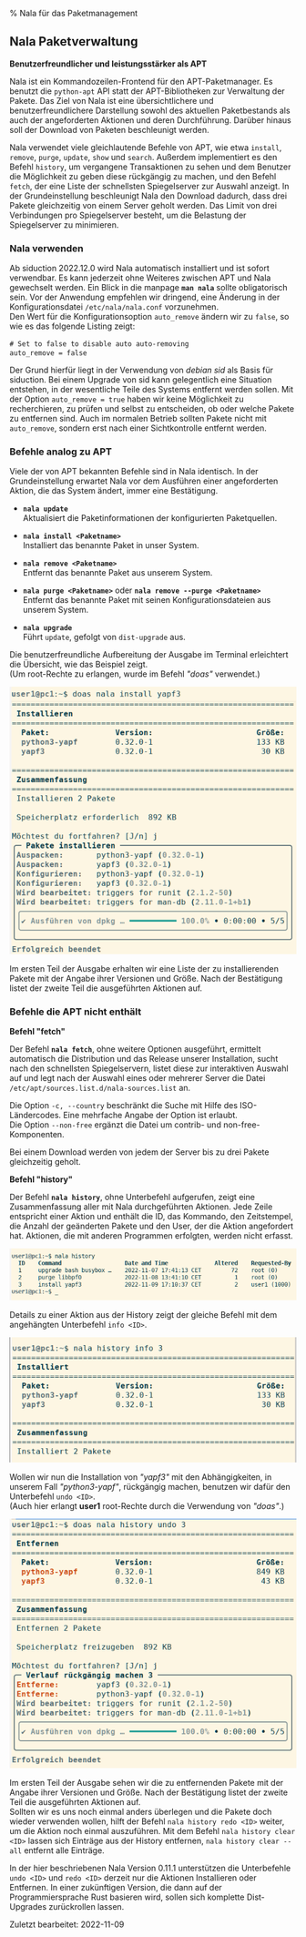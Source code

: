 % Nala für das Paketmanagement

## Nala Paketverwaltung

**Benutzerfreundlicher und leistungsstärker als APT**

Nala ist ein Kommandozeilen-Frontend für den APT-Paketmanager. Es benutzt die `python-apt` API statt der APT-Bibliotheken zur Verwaltung der Pakete. Das Ziel von Nala ist eine übersichtlichere und benutzerfreundlichere Darstellung sowohl des aktuellen Paketbestands als auch der angeforderten Aktionen und deren Durchführung. Darüber hinaus soll der Download von Paketen beschleunigt werden.

Nala verwendet viele gleichlautende Befehle von APT, wie etwa `install`, `remove`, `purge`, `update`, `show` und `search`. Außerdem implementiert es den Befehl `history`, um vergangene Transaktionen zu sehen und dem Benutzer die Möglichkeit zu geben diese rückgängig zu machen, und den Befehl `fetch`, der eine Liste der schnellsten Spiegelserver zur Auswahl anzeigt. In der Grundeinstellung beschleunigt Nala den Download dadurch, dass drei Pakete gleichzeitig von einem Server geholt werden. Das Limit von drei Verbindungen pro Spiegelserver besteht, um die Belastung der Spiegelserver zu minimieren.

### Nala verwenden

Ab siduction 2022.12.0 wird Nala automatisch installiert und ist sofort verwendbar. Es kann jederzeit ohne Weiteres zwischen APT und Nala gewechselt werden. Ein Blick in die manpage **`man nala`** sollte obligatorisch sein. Vor der Anwendung empfehlen wir dringend, eine Änderung in der Konfigurationsdatei `/etc/nala/nala.conf` vorzunehmen.  
Den Wert für die Konfigurationsoption `auto_remove` ändern wir zu `false`, so wie es das folgende Listing zeigt:

~~~
# Set to false to disable auto auto-removing
auto_remove = false
~~~

Der Grund hierfür liegt in der Verwendung von *debian sid* als Basis für siduction. Bei einem Upgrade von sid kann gelegentlich eine Situation entstehen, in der wesentliche Teile des Systems entfernt werden sollen. Mit der Option `auto_remove = true` haben wir keine Möglichkeit zu recherchieren, zu prüfen und selbst zu entscheiden, ob oder welche Pakete zu entfernen sind. Auch im normalen Betrieb sollten Pakete nicht mit `auto_remove`, sondern erst nach einer Sichtkontrolle entfernt werden.

### Befehle analog zu APT

Viele der von APT bekannten Befehle sind in Nala identisch. In der Grundeinstellung erwartet Nala vor dem Ausführen einer angeforderten Aktion, die das System ändert, immer eine Bestätigung.

+ **`nala update`**  
  Aktualisiert die Paketinformationen der konfigurierten Paketquellen.
  
+ **`nala install <Paketname>`**  
  Installiert das benannte Paket in unser System.
  
+ **`nala remove <Paketname>`**  
  Entfernt das benannte Paket aus unserem System.
  
+ **`nala purge <Paketname>`** oder **`nala remove --purge <Paketname>`**  
  Entfernt das benannte Paket mit seinen Konfigurationsdateien aus unserem System.
  
+ **`nala upgrade`**  
  Führt `update`, gefolgt von `dist-upgrade` aus.

Die benutzerfreundliche Aufbereitung der Ausgabe im Terminal erleichtert die Übersicht, wie das Beispiel zeigt.  
(Um root-Rechte zu erlangen, wurde im Befehl *"doas"* verwendet.)

![Nala install](./images-de/nala/nala-install-de.png)

Im ersten Teil der Ausgabe erhalten wir eine Liste der zu installierenden Pakete mit der Angabe ihrer Versionen und Größe. Nach der Bestätigung listet der zweite Teil die ausgeführten Aktionen auf.


### Befehle die APT nicht enthält

**Befehl "fetch"**

Der Befehl **`nala fetch`**, ohne weitere Optionen ausgeführt, ermittelt automatisch die Distribution und das Release unserer Installation, sucht nach den schnellsten Spiegelservern, listet diese zur interaktiven Auswahl auf und legt nach der Auswahl eines oder mehrerer Server die Datei `/etc/apt/sources.list.d/nala-sources.list` an.

Die Option `-c, --country` beschränkt die Suche mit Hilfe des ISO-Ländercodes. Eine mehrfache Angabe der Option ist erlaubt.  
Die Option `--non-free` ergänzt die Datei um contrib- und non-free-Komponenten.

Bei einem Download werden von jedem der Server bis zu drei Pakete gleichzeitig geholt.

**Befehl "history"**

Der Befehl **`nala history`**, ohne Unterbefehl aufgerufen, zeigt eine Zusammenfassung aller mit Nala durchgeführten Aktionen. Jede Zeile entspricht einer Aktion und enthält die ID, das Kommando, den Zeitstempel, die Anzahl der geänderten Pakete und den User, der die Aktion angefordert hat. Aktionen, die mit anderen Programmen erfolgten, werden nicht erfasst.

![Nala install](./images-de/nala/nala-history-de.png)

Details zu einer Aktion aus der History zeigt der gleiche Befehl mit dem angehängten Unterbefehl `info <ID>`.

![Nala install](./images-de/nala/nala-history-info-de.png)

Wollen wir nun die Installation von *"yapf3"* mit den Abhängigkeiten, in unserem Fall *"python3-yapf"*, rückgängig machen, benutzen wir dafür den Unterbefehl `undo <ID>`.  
(Auch hier erlangt **user1** root-Rechte durch die Verwendung von *"doas"*.)

![Nala install](./images-de/nala/nala-history-undo-de.png)

Im ersten Teil der Ausgabe sehen wir die zu entfernenden Pakete mit der Angabe ihrer Versionen und Größe. Nach der Bestätigung listet der zweite Teil die ausgeführten Aktionen auf.  
Sollten wir es uns noch einmal anders überlegen und die Pakete doch wieder verwenden wollen, hilft der Befehl `nala history redo <ID>` weiter, um die Aktion noch einmal auszuführen. Mit dem Befehl `nala history clear <ID>` lassen sich Einträge aus der History entfernen, `nala history clear --all` entfernt alle Einträge.

In der hier beschriebenen Nala Version 0.11.1 unterstützen die Unterbefehle `undo <ID>` und `redo <ID>` derzeit nur die Aktionen Installieren oder Entfernen. In einer zukünftigen Version, die dann auf der Programmiersprache Rust basieren wird, sollen sich komplette Dist-Upgrades zurückrollen lassen.

<div id="rev">Zuletzt bearbeitet: 2022-11-09</div>
